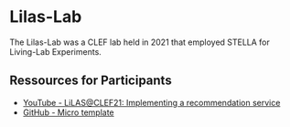 # Lilas-Lab

The Lilas-Lab was a CLEF lab held in 2021 that employed STELLA for Living-Lab Experiments.


## Ressources for Participants
- [YouTube - LiLAS@CLEF21: Implementing a recommendation service](https://youtu.be/td71hc5Ysvs)
- [GitHub - Micro template](https://github.com/stella-project/stella-micro-template)